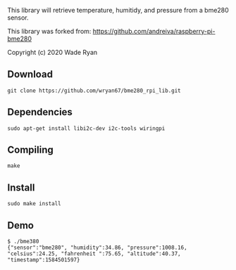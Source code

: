 This library will retrieve temperature, humitidy, and pressure from a bme280 sensor.  

This library was forked from:  https://github.com/andreiva/raspberry-pi-bme280

Copyright (c) 2020 Wade Ryan


## Download

```
git clone https://github.com/wryan67/bme280_rpi_lib.git

```

## Dependencies
```
sudo apt-get install libi2c-dev i2c-tools wiringpi
```

## Compiling
```
make
```

## Install
```
sudo make install
```

## Demo
```
$ ./bme380
{"sensor":"bme280", "humidity":34.86, "pressure":1008.16, "celsius":24.25, "fahrenheit ":75.65, "altitude":40.37, "timestamp":1584501597}
```
